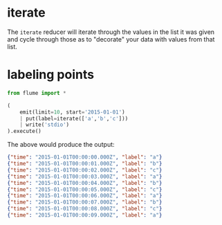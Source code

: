 # iterate

The `iterate` reducer will iterate through the values in the list it was given
and cycle through those as to "decorate" your data with values from that list.

# labeling points

```python
from flume import *

(
    emit(limit=10, start='2015-01-01')
    | put(label=iterate(['a','b','c']))
    | write('stdio')
).execute()
```

The above would produce the output:

```json
{"time": "2015-01-01T00:00:00.000Z", "label": "a"}
{"time": "2015-01-01T00:00:01.000Z", "label": "b"}
{"time": "2015-01-01T00:00:02.000Z", "label": "c"}
{"time": "2015-01-01T00:00:03.000Z", "label": "a"}
{"time": "2015-01-01T00:00:04.000Z", "label": "b"}
{"time": "2015-01-01T00:00:05.000Z", "label": "c"}
{"time": "2015-01-01T00:00:06.000Z", "label": "a"}
{"time": "2015-01-01T00:00:07.000Z", "label": "b"}
{"time": "2015-01-01T00:00:08.000Z", "label": "c"}
{"time": "2015-01-01T00:00:09.000Z", "label": "a"}
```
